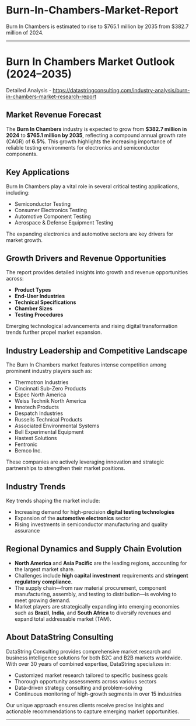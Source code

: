 # Burn-In-Chambers-Market-Report

Burn In Chambers is estimated to rise to $765.1 million by 2035 from $382.7 million of 2024.

---

# **Burn In Chambers Market Outlook (2024–2035)**

Detailed Analysis - https://datastringconsulting.com/industry-analysis/burn-in-chambers-market-research-report

## **Market Revenue Forecast**

The **Burn In Chambers** industry is expected to grow from **\$382.7 million in 2024** to **\$765.1 million by 2035**, reflecting a compound annual growth rate (CAGR) of **6.5%**. This growth highlights the increasing importance of reliable testing environments for electronics and semiconductor components.

## **Key Applications**

Burn In Chambers play a vital role in several critical testing applications, including:

* Semiconductor Testing
* Consumer Electronics Testing
* Automotive Component Testing
* Aerospace & Defense Equipment Testing

The expanding electronics and automotive sectors are key drivers for market growth.

## **Growth Drivers and Revenue Opportunities**

The report provides detailed insights into growth and revenue opportunities across:

* **Product Types**
* **End-User Industries**
* **Technical Specifications**
* **Chamber Sizes**
* **Testing Procedures**

Emerging technological advancements and rising digital transformation trends further propel market expansion.

## **Industry Leadership and Competitive Landscape**

The Burn In Chambers market features intense competition among prominent industry players such as:

* Thermotron Industries
* Cincinnati Sub-Zero Products
* Espec North America
* Weiss Technik North America
* Innotech Products
* Despatch Industries
* Russells Technical Products
* Associated Environmental Systems
* Bell Experimental Equipment
* Hastest Solutions
* Fentronic
* Bemco Inc.

These companies are actively leveraging innovation and strategic partnerships to strengthen their market positions.

## **Industry Trends**

Key trends shaping the market include:

* Increasing demand for high-precision **digital testing technologies**
* Expansion of the **automotive electronics** sector
* Rising investments in semiconductor manufacturing and quality assurance

## **Regional Dynamics and Supply Chain Evolution**

* **North America** and **Asia Pacific** are the leading regions, accounting for the largest market share.
* Challenges include **high capital investment** requirements and **stringent regulatory compliance**.
* The supply chain—from raw material procurement, component manufacturing, assembly, and testing to distribution—is evolving to meet growing demand.
* Market players are strategically expanding into emerging economies such as **Brazil**, **India**, and **South Africa** to diversify revenues and expand total addressable market (TAM).

## **About DataString Consulting**

DataString Consulting provides comprehensive market research and business intelligence solutions for both B2C and B2B markets worldwide. With over 30 years of combined expertise, DataString specializes in:

* Customized market research tailored to specific business goals
* Thorough opportunity assessments across various sectors
* Data-driven strategy consulting and problem-solving
* Continuous monitoring of high-growth segments in over 15 industries

Our unique approach ensures clients receive precise insights and actionable recommendations to capture emerging market opportunities.

---
